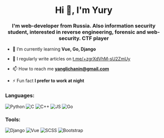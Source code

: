 <h1 align="center">Hi 👋, I'm Yury</h1>
<h3 align="center">I'm web-developer from Russia. Also information security student, interested in reverse engineering, forensic and web-security. CTF player</h3>

- 🌱 I’m currently learning **Vue, Go, Django**

- 📝 I regularly write articles on [t.me/+zgrXdVhM-sU2ZmUy](t.me/+zgrXdVhM-sU2ZmUy)

- 📫 How to reach me **yanglichanin@gmail.com**

- ⚡ Fun fact **I prefer to work at night**

### Languages:

![Python](https://img.shields.io/badge/-Python-090909?style=for-the-badge&logo=python&logoColor=yellow) ![C](https://img.shields.io/badge/-C-090909?style=for-the-badge&logo=C&logoColor=blue) ![C++](https://img.shields.io/badge/-C++-090909?style=for-the-badge&logo=C%2b%2b&logoColor=blue) ![JS](https://img.shields.io/badge/-JavaScript-090909?style=for-the-badge&logo=javascript) ![Go](https://img.shields.io/badge/-GO-090909?style=for-the-badge&logo=go)

### Tools:

![Django](https://img.shields.io/badge/-Django-090909?style=for-the-badge&logo=django&logoColor=20aa76) ![Vue](https://img.shields.io/badge/-Vue-090909?style=for-the-badge&logo=vuedotjs&logoColor=20aa76) ![SCSS](https://img.shields.io/badge/-Scss-090909?style=for-the-badge&logo=sass) ![Bootstrap](https://img.shields.io/badge/-Bootstrap-090909?style=for-the-badge&logo=Bootstrap)

